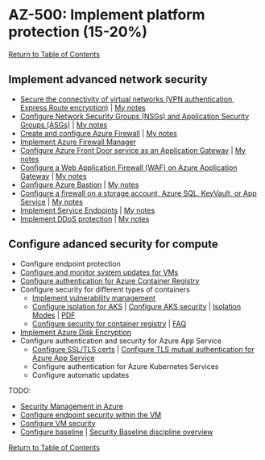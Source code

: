 # AZ-500: Implement platform protection (15-20%)

[Return to Table of Contents](../README.md)

## Implement advanced network security

* [Secure the connectivity of virtual networks (VPN authentication, Express Route encryption)](https://docs.microsoft.com/en-us/azure/virtual-network/virtual-networks-overview) | [My notes](10-Secure%20the%20connectivity%20of%20virtual%20networks%20(VPN%20authentication,%20Express%20Route%20encryption).md)
* [Configure Network Security Groups (NSGs) and Application Security Groups (ASGs)](https://docs.microsoft.com/en-us/azure/virtual-network/network-security-groups-overview) | [My notes](11-Configure%20Network%20Security%20Groups%20(NSGs)%20and%20Application%20Security%20Groups%20(ASGs).md)
* [Create and configure Azure Firewall](https://docs.microsoft.com/en-us/azure/firewall/features) | [My notes](12-Create%20and%20configure%20Azure%20Firewall.md)
* [Implement Azure Firewall Manager](https://docs.microsoft.com/en-us/azure/firewall/tutorial-firewall-deploy-portal)
* [Configure Azure Front Door service as an Application Gateway](https://docs.microsoft.com/en-us/azure/frontdoor/front-door-overview) | [My notes](14-Configure%20Azure%20Front%20Door%20service%20as%20an%20Application%20Gateway.md)
* [Configure a Web Application Firewall (WAF) on Azure Application Gateway](https://docs.microsoft.com/en-us/azure/web-application-firewall/ag/ag-overview) | [My notes](15-Configure%20a%20Web%20Application%20Firewall%20(WAF)%20on%20Azure%20Application%20Gateway.md)
* [Configure Azure Bastion](https://www.youtube.com/watch?v=WElUQm02BTU&list=PLLasX02E8BPDT2Z2pdCHNCkENpcQWy5n6&index=79) | [My notes](16-Configure%20Azure%20Bastion.md)
* [Configure a firewall on a storage account, Azure SQL, KeyVault, or App Service](https://docs.microsoft.com/en-us/azure/storage/common/azure-defender-storage-configure) | [My notes](17-Configure%20a%20firewall%20on%20a%20storage%20account,%20Azure%20SQL,%20KeyVault,%20or%20App%20Service.md)
* [Implement Service Endpoints](https://docs.microsoft.com/en-us/azure/virtual-network/virtual-network-service-endpoints-overview) | [My notes](18-Implement%20Service%20Endpoints.md)
* [Implement DDoS protection](https://docs.microsoft.com/en-us/azure/ddos-protection/ddos-protection-overview) | [My notes](19-Implement%20DDoS%20protection.md)

## Configure adanced security for compute

* Configure endpoint protection
* [Configure and monitor system updates for VMs](https://docs.microsoft.com/en-us/azure/automation/automation-tutorial-update-management)
* [Configure authentication for Azure Container Registry](https://docs.microsoft.com/en-us/azure/container-registry/container-registry-authentication)
* Configure security for different types of containers
   * [Implement vulnerability management](https://docs.microsoft.com/en-us/azure/container-instances/container-instances-image-security)
   * [Configure isolation for AKS](https://azure.microsoft.com/en-us/resources/container-security-in-microsoft-azure/) | [Configure AKS security](https://docs.microsoft.com/en-us/azure/aks/concepts-security) | [Isolation Modes](https://docs.microsoft.com/en-us/virtualization/windowscontainers/manage-containers/hyperv-container) | [PDF](https://azure.microsoft.com/mediahandler/files/resourcefiles/container-security-in-microsoft-azure/Open%20Container%20Security%20in%20Microsoft%20Azure.pdf)
   * [Configure security for container registry](https://docs.microsoft.com/en-us/azure/container-registry/container-registry-authentication) | [FAQ](https://docs.microsoft.com/en-us/azure/container-registry/container-registry-faq)
* [Implement Azure Disk Encryption](https://docs.microsoft.com/en-us/azure/security/fundamentals/azure-disk-encryption-vms-vmss)
* Configure authentication and security for Azure App Service
   * [Configure SSL/TLS certs](https://docs.microsoft.com/en-us/azure/cloud-services/cloud-services-configure-ssl-certificate-portal) | [Configure TLS mutual authentication for Azure App Service](https://docs.microsoft.com/en-us/azure/app-service/app-service-web-configure-tls-mutual-auth)
   * Configure authentication for Azure Kubernetes Services
   * Configure automatic updates



TODO:
* [Security Management in Azure](https://docs.microsoft.com/en-us/azure/security/fundamentals/management)
* [Configure endpoint security within the VM](https://docs.microsoft.com/en-us/azure/security/fundamentals/antimalware)
* [Configure VM security](https://docs.microsoft.com/en-us/azure/security/fundamentals/iaas)
* [Configure baseline](https://docs.microsoft.com/en-us/azure/cloud-adoption-framework/govern/security-baseline/toolchain) | [Security Baseline discipline overview](https://docs.microsoft.com/en-us/azure/cloud-adoption-framework/govern/security-baseline/)


[Return to Table of Contents](../README.md)